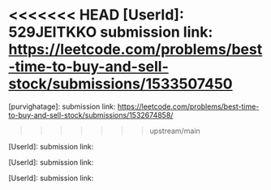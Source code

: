 <<<<<<< HEAD
[UserId]: 529JEITKKO
submission link: https://leetcode.com/problems/best-time-to-buy-and-sell-stock/submissions/1533507450
=======
[purvighatage]:
submission link: https://leetcode.com/problems/best-time-to-buy-and-sell-stock/submissions/1532674858/
>>>>>>> upstream/main

[UserId]:
submission link: 

[UserId]:
submission link: 

[UserId]:
submission link: 
